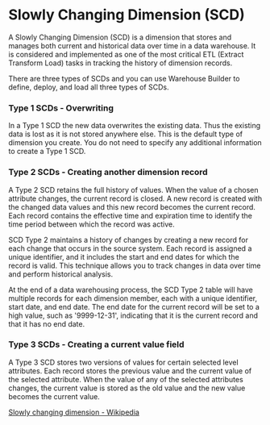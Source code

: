 # Slowly Changing Dimension (SCD)

A Slowly Changing Dimension (SCD) is a dimension that stores and manages both current and historical data over time in a data warehouse. It is considered and implemented as one of the most critical ETL (Extract Transform Load) tasks in tracking the history of dimension records.

There are three types of SCDs and you can use Warehouse Builder to define, deploy, and load all three types of SCDs.

### Type 1 SCDs - Overwriting

In a Type 1 SCD the new data overwrites the existing data. Thus the existing data is lost as it is not stored anywhere else. This is the default type of dimension you create. You do not need to specify any additional information to create a Type 1 SCD.

### Type 2 SCDs - Creating another dimension record

A Type 2 SCD retains the full history of values. When the value of a chosen attribute changes, the current record is closed. A new record is created with the changed data values and this new record becomes the current record. Each record contains the effective time and expiration time to identify the time period between which the record was active.

SCD Type 2 maintains a history of changes by creating a new record for each change that occurs in the source system. Each record is assigned a unique identifier, and it includes the start and end dates for which the record is valid. This technique allows you to track changes in data over time and perform historical analysis.

At the end of a data warehousing process, the SCD Type 2 table will have multiple records for each dimension member, each with a unique identifier, start date, and end date. The end date for the current record will be set to a high value, such as '9999-12-31', indicating that it is the current record and that it has no end date.

### Type 3 SCDs - Creating a current value field

A Type 3 SCD stores two versions of values for certain selected level attributes. Each record stores the previous value and the current value of the selected attribute. When the value of any of the selected attributes changes, the current value is stored as the old value and the new value becomes the current value.

[Slowly changing dimension - Wikipedia](https://en.wikipedia.org/wiki/Slowly_changing_dimension)
